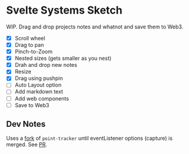 # Svelte Systems Sketch

WIP. Drag and drop projects notes and whatnot and save them to Web3.

- [x] Scroll wheel
- [x] Drag to pan
- [x] Pinch-to-Zoom
- [x] Nested sizes (gets smaller as you nest)
- [x] Drah and drop new notes
- [x] Resize
- [x] Drag using pushpin
- [ ] Auto Layout option
- [ ] Add markdown text
- [ ] Add web components
- [ ] Save to Web3

## Dev Notes

Uses a [fork](https://github.com/DougAnderson444/pointer-tracker) of `point-tracker` until eventListener options (capture) is merged. See [PR](https://github.com/GoogleChromeLabs/pointer-tracker/pull/14).
